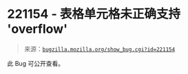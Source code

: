 <!--yml

类别：未分类

日期：2024 年 05 月 27 日 15:08:22

-->

# 221154 - 表格单元格未正确支持 'overflow'

> 来源：[`bugzilla.mozilla.org/show_bug.cgi?id=221154`](https://bugzilla.mozilla.org/show_bug.cgi?id=221154)

此 Bug 可公开查看。
